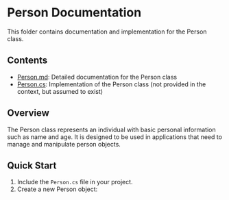 # Person Documentation

This folder contains documentation and implementation for the Person class.

## Contents

- [Person.md](Person.md): Detailed documentation for the Person class
- [Person.cs](Person.cs): Implementation of the Person class (not provided in the context, but assumed to exist)

## Overview

The Person class represents an individual with basic personal information such as name and age. It is designed to be used in applications that need to manage and manipulate person objects.

## Quick Start

1. Include the `Person.cs` file in your project.
2. Create a new Person object:

